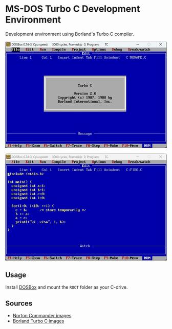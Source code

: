 # MS-DOS Turbo C Development Environment

Development environment using Borland's Turbo C compiler.

![Screenshot of Turbo C IDE](img/dosbox-tc.jpg)

![Screenshot of Turbo C IDE](img/dosbox-fibo.jpg)

## Usage

Install [DOSBox](https://www.dosbox.com/) and mount the `ROOT` folder as your C-drive.

## Sources

* [Norton Commander images](https://winworldpc.com/product/norton-commander/5x)
* [Borland Turbo C images](https://winworldpc.com/product/borland-turbo-c/2x)